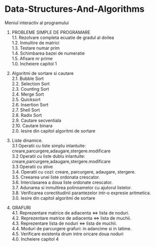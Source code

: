 # Data-Structures-And-Algorithms

Meniul interactiv al programului

1. PROBLEME SIMPLE DE PROGRAMARE\
    1.1. Rezolvare completa ecuatie de gradul al doilea\
    1.2. Inmultire de matrici\
    1.3. Testare numar prim\
    1.4. Schimbarea bazei de numeratie\
    1.5. Afisare nr prime\
    1.0. Incheiere capitol 1

2. Algoritmi de sortare si cautare\
     2.1. Bubble Sort\
     2.2. Selection Sort\
     2.3. Counting Sort\
     2.4. Merge Sort\
     2.5. Quicksort\
     2.6. Insertion Sort\
     2.7. Shell Sort\
     2.8. Radix Sort\
     2.9. Cautare secventiala\
     2.10. Cautare binara\
     2.0. Iesire din capitol algoritmi de sortare

3. Liste dinamice.\
     3.1 Operatii cu liste simplu inlantuite: creare,parcurgere,adaugare,stergere.modificare\
     3.2 Operatii cu liste dublu inlantuite: creare,parcurgere,adaugare,stergere.modificare\
     3.3 Operatii cu stive\
     3.4. Operatii cu cozi: creare, parcurgere, adaugare, stergere.\
     3.5. Creearea unei liste ordonata crescator.\
     3.6. Interclasarea a doua liste ordonate crescator.\
     3.7. Adunarea si inmultirea polinoamelor cu ajutorul listelor.\
     3.8. Verificarea corectitudinii parantezelor intr-o expresie aritmetica.\
     3.0. Iesire din capitol algoritmi de sortare

4. GRAFURI\
    4.1. Reprezentare matrice de adiacenta <=> lista de noduri.\
    4.2. Reprezentare matrice de adiacenta <=> lista de muchii.\
    4.3. Reprezentare lista de noduri <=> lista de muchii.\
    4.4. Moduri de parcurgere grafuri: in adancime si in latime.\
    4.5. Verificare existenta drum intre oricare doua noduri\
    4.0. Incheiere capitol 4
